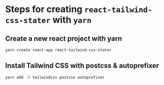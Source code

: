 # Steps for creating `react-tailwind-css-stater` with `yarn`

## Create a new react project with yarn

```sh
yarn create react-app react-tailwind-css-stater
```

## Install Tailwind CSS with postcss & autoprefixer

```sh
yarn add -D tailwindcss postcss autoprefixer
```
